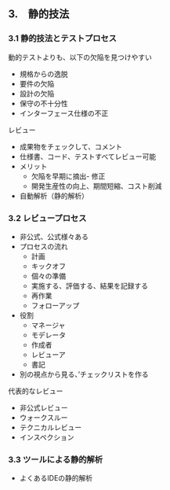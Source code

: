## 3.　静的技法

### 3.1 静的技法とテストプロセス

動的テストよりも、以下の欠陥を見つけやすい

- 規格からの逸脱
- 要件の欠陥
- 設計の欠陥
- 保守の不十分性
- インターフェース仕様の不正

レビュー
- 成果物をチェックして、コメント
- 仕様書、コード、テストすべてレビュー可能
- メリット
    - 欠陥を早期に摘出- 修正
    - 開発生産性の向上、期間短縮、コスト削減
- 自動解析（静的解析）

### 3.2 レビュープロセス

- 非公式、公式様々ある
- プロセスの流れ
    - 計画
    - キックオフ
    - 個々の準備
    - 実施する、評価する、結果を記録する
    - 再作業
    - フォローアップ
- 役割
    - マネージャ
    - モデレータ
    - 作成者
    - レビューア
    - 書記
- 別の視点から見る、’チェックリストを作る

代表的なレビュー
- 非公式レビュー
- ウォークスルー
- テクニカルレビュー
- インスペクション

### 3.3 ツールによる静的解析

- よくあるIDEの静的解析